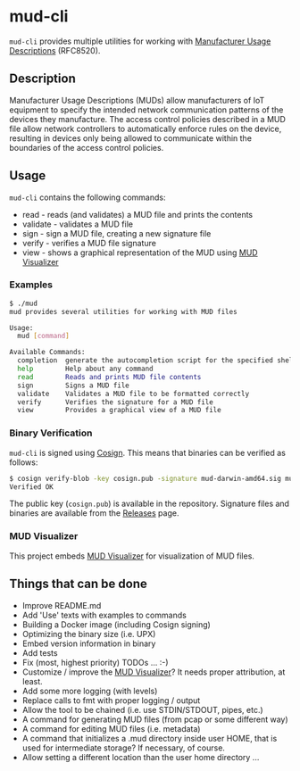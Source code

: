 # mud-cli

`mud-cli` provides multiple utilities for working with [Manufacturer Usage Descriptions](https://datatracker.ietf.org/doc/rfc8520/) (RFC8520).

## Description

Manufacturer Usage Descriptions (MUDs) allow manufacturers of IoT equipment to specify the intended network communication patterns of the devices they manufacture. 
The access control policies described in a MUD file allow network controllers to automatically enforce rules on the device, resulting in devices only being allowed to communicate within the boundaries of the access control policies. 

## Usage

`mud-cli` contains the following commands:

* read - reads (and validates) a MUD file and prints the contents
* validate - validates a MUD file
* sign - sign a MUD file, creating a new signature file
* verify - verifies a MUD file signature
* view - shows a graphical representation of the MUD using [MUD Visualizer](https://github.com/iot-onboarding/mud-visualizer)

### Examples

```bash
$ ./mud
mud provides several utilities for working with MUD files

Usage:
  mud [command]

Available Commands:
  completion  generate the autocompletion script for the specified shell
  help        Help about any command
  read        Reads and prints MUD file contents
  sign        Signs a MUD file
  validate    Validates a MUD file to be formatted correctly
  verify      Verifies the signature for a MUD file
  view        Provides a graphical view of a MUD file
```

### Binary Verification

`mud-cli` is signed using [Cosign](https://github.com/sigstore/cosign).
This means that binaries can be verified as follows:

```bash
$ cosign verify-blob -key cosign.pub -signature mud-darwin-amd64.sig mud-darwin-amd64
Verified OK
```

The public key (`cosign.pub`) is available in the repository. 
Signature files and binaries are available from the [Releases](https://github.com/hslatman/mud-cli/releases) page.

### MUD Visualizer

This project embeds [MUD Visualizer](https://github.com/iot-onboarding/mud-visualizer) for visualization of MUD files.

## Things that can be done

* Improve README.md
* Add 'Use' texts with examples to commands
* Building a Docker image (including Cosign signing)
* Optimizing the binary size (i.e. UPX)
* Embed version information in binary
* Add tests
* Fix (most, highest priority) TODOs ... :-)
* Customize / improve the [MUD Visualizer](https://github.com/iot-onboarding/mud-visualizer)? It needs proper attribution, at least.
* Add some more logging (with levels)
* Replace calls to fmt with proper logging / output
* Allow the tool to be chained (i.e. use STDIN/STDOUT, pipes, etc.)
* A command for generating MUD files (from pcap or some different way)
* A command for editing MUD files (i.e. metadata)
* A command that initializes a .mud directory inside user HOME, that is used for intermediate storage? If necessary, of course.
* Allow setting a different location than the user home directory
...